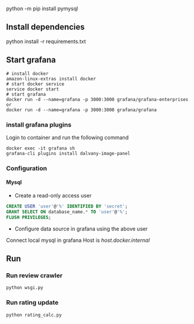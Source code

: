 python -m pip install pymysql

## Install dependencies
python install -r requirements.txt

## Start grafana
```
# install docker
amazon-linux-extras install docker
# start docker service
service docker start
# start grafana
docker run -d --name=grafana -p 3000:3000 grafana/grafana-enterprises
or
docker run -d --name=grafana -p 3000:3000 grafana/grafana
```

### install grafana plugins
Login to container and run the following command
```
docker exec -it grafana sh
grafana-cli plugins install dalvany-image-panel
```
### Configuration

#### Mysql

* Create a read-only access user
```sql
CREATE USER 'user'@'%' IDENTIFIED BY 'secret';
GRANT SELECT ON database_name.* TO 'user'@'%';
FLUSH PRIVILEGES;
```
* Configure data source in grafana using the above user

Connect local mysql in grafana
Host is *host.docker.internal*



## Run

### Run review crawler
```
python wsgi.py
```

### Run rating update
```
python rating_calc.py
```